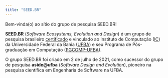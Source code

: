```yaml
---
title: "SEED.BR"
---
```



Bem-vinda(o) ao sítio do grupo de pesquisa SEED.BR!


__SEED.BR__ (_Software Ecosystems, Evolution and Design_) é um grupo de pesquisa brasileiro
[certificado](https://dgp.cnpq.br/dgp/espelhogrupo/795424) e
vinculado ao Instituto de Computação ([IC](https://computacao.ufba.br/))
da Universidade Federal da Bahia ([UFBA](https://portal.ufba.br)) e seu 
Programa de Pós-graduação em Computação ([PGCOMP-UFBA](https://pgcomp.ufba.br)).

O grupo SEED.BR foi criado em 2 de julho de 2021,
como sucessor do grupo de pesquisa  __aside@ufba__ (_Software Design and Evolution_),
pioneiro na pesquisa científica em Engenharia de Software na UFBA.



